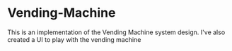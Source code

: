 # Vending-Machine
This is an implementation of the Vending Machine system design. 
I've also created a UI to play with the vending machine
